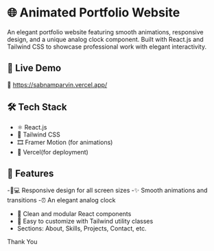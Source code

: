 # 🌐 Animated Portfolio Website

An elegant portfolio website featuring smooth animations, responsive design, and a unique analog clock component. Built with React.js and Tailwind CSS to showcase professional work with elegant interactivity.

## 🚀 Live Demo

🔗 https://sabnamparvin.vercel.app/

## 🛠️ Tech Stack

- ⚛️ React.js
- 🎨 Tailwind CSS
- 🎞️ Framer Motion (for animations)
- 💾 Vercel(for deployment)

## 📁 Features

-📱💻 Responsive design for all screen sizes 
-✨   Smooth animations and transitions 
-⏰   An elegant analog clock 
- 🧩  Clean and modular React components 
- 🎯  Easy to customize with Tailwind utility classes 
- Sections: About, Skills, Projects, Contact, etc.



Thank You
